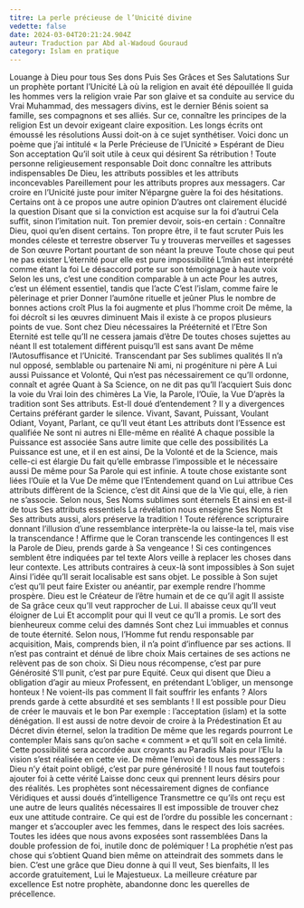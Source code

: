 ```yaml
---
titre: La perle précieuse de l’Unicité divine
vedette: false
date: 2024-03-04T20:21:24.904Z
auteur: Traduction par Abd al-Wadoud Gouraud
category: Islam en pratique
---
```

Louange à Dieu pour tous Ses dons
Puis Ses Grâces et Ses Salutations
Sur un prophète portant l’Unicité
Là où la religion en avait été dépouillée
Il guida les hommes vers la religion vraie
Par son glaive et sa conduite au service du Vrai
Muhammad, des messagers divins, est le dernier
Bénis soient sa famille, ses compagnons et ses alliés.
Sur ce, connaître les principes de la religion
Est un devoir exigeant claire exposition.
Les longs écrits ont émoussé les résolutions
Aussi doit-on à ce sujet synthétiser.
Voici donc un poème que j’ai intitulé
« la Perle Précieuse de l’Unicité »
Espérant de Dieu Son acceptation
Qu’il soit utile à ceux qui désirent Sa rétribution !
Toute personne religieusement responsable
Doit donc connaître les attributs indispensables
De Dieu, les attributs possibles et les attributs inconcevables
Pareillement pour les attributs propres aux messagers.
Car croire en l’Unicité juste pour imiter
N’épargne guère la foi des hésitations.
Certains ont à ce propos une autre opinion
D’autres ont clairement élucidé la question
Disant que si la conviction est acquise sur la foi d’autrui
Cela suffit, sinon l’imitation nuit.
Ton premier devoir, sois-en certain :
Connaître Dieu, quoi qu’en disent certains.
Ton propre être, il te faut scruter
Puis les mondes céleste et terrestre observer
Tu y trouveras merveilles et sagesses de Son œuvre
Portant pourtant de son néant la preuve
Toute chose qui peut ne pas exister
L’éternité pour elle est pure impossibilité
L’îmân est interprété comme étant la foi
Le désaccord porte sur son témoignage à haute voix
Selon les uns, c’est une condition comparable à un acte
Pour les autres, c’est un élément essentiel, tandis que l’acte
C’est l’islam, comme faire le pèlerinage et prier
Donner l’aumône rituelle et jeûner
Plus le nombre de bonnes actions croît
Plus la foi augmente et plus l’homme croit
De même, la foi décroît si les œuvres diminuent
Mais il existe à ce propos plusieurs points de vue.
Sont chez Dieu nécessaires la Prééternité et l’Etre
Son Eternité est telle qu’Il ne cessera jamais d’être
De toutes choses sujettes au néant
Il est totalement différent puisqu’Il est sans avant
De même l’Autosuffisance et l’Unicité.
Transcendant par Ses sublimes qualités
Il n’a nul opposé, semblable ou partenaire
Ni ami, ni progéniture ni père
A Lui aussi Puissance et Volonté,
Qui n’est pas nécessairement ce qu’Il ordonne, connaît et agrée
Quant à Sa Science, on ne dit pas qu’Il l’acquiert
Suis donc la voie du Vrai loin des chimères
La Vie, la Parole, l’Ouïe, la Vue
D’après la tradition sont Ses attributs.
Est-Il doué d’entendement ? Il y a divergences
Certains préférant garder le silence.
Vivant, Savant, Puissant, Voulant
Odiant, Voyant, Parlant, ce qu’Il veut étant
Les attributs dont l’Essence est qualifiée
Ne sont ni autres ni Elle-même en réalité
A chaque possible la Puissance est associée
Sans autre limite que celle des possibilités
La Puissance est une, et il en est ainsi,
De la Volonté et de la Science, mais celle-ci est élargie
Du fait qu’elle embrasse l’impossible et le nécessaire aussi
De même pour Sa Parole qui est infinie.
A toute chose existante sont liées l’Ouïe et la Vue
De même que l’Entendement quand on Lui attribue
Ces attributs diffèrent de la Science, c’est dit
Ainsi que de la Vie qui, elle, à rien ne s’associe.
Selon nous, Ses Noms sublimes sont éternels
Et ainsi en est-il de tous Ses attributs essentiels
La révélation nous enseigne Ses Noms
Et Ses attributs aussi, alors préserve la tradition !
Toute référence scripturaire donnant l’illusion d’une ressemblance
interprète-la ou laisse-la tel, mais vise la transcendance !
Affirme que le Coran transcende les contingences
Il est la Parole de Dieu, prends garde à Sa vengeance !
Si ces contingences semblent être indiquées par tel texte
Alors veille à replacer les choses dans leur contexte.
Les attributs contraires à ceux-là sont impossibles à Son sujet
Ainsi l’idée qu’Il serait localisable est sans objet.
Le possible à Son sujet c’est qu’Il peut faire
Exister ou anéantir, par exemple rendre l’homme prospère.
Dieu est le Créateur de l’être humain et de ce qu’il agit
Il assiste de Sa grâce ceux qu’Il veut rapprocher de Lui.
Il abaisse ceux qu’Il veut éloigner de Lui
Et accomplit pour qui Il veut ce qu’Il a promis.
Le sort des bienheureux comme celui des damnés
Sont chez Lui immuables et connus de toute éternité.
Selon nous, l’Homme fut rendu responsable par acquisition,
Mais, comprends bien, il n’a point d’influence par ses actions.
Il n’est pas contraint et dénué de libre choix
Mais certaines de ses actions ne relèvent pas de son choix.
Si Dieu nous récompense, c’est par pure Générosité
S’Il punit, c’est par pure Equité.
Ceux qui disent que Dieu a obligation d’agir au mieux
Professent, en prétendant L’obliger, un mensonge honteux !
Ne voient-ils pas comment Il fait souffrir les enfants ?
Alors prends garde à cette absurdité et ses semblants !
Il est possible pour Dieu de créer le mauvais et le bon
Par exemple : l’acceptation (islam) et la sotte dénégation.
Il est aussi de notre devoir de croire à la Prédestination
Et au Décret divin éternel, selon la tradition
De même que les regards pourront Le contempler
Mais sans qu’on sache « comment » et qu’Il soit en cela limité.
Cette possibilité sera accordée aux croyants au Paradis
Mais pour l’Elu la vision s’est réalisée en cette vie.
De même l’envoi de tous les messagers :
Dieu n’y était point obligé, c’est par pure générosité !
Il nous faut toutefois ajouter foi à cette vérité
Laisse donc ceux qui prennent leurs désirs pour des réalités.
Les prophètes sont nécessairement dignes de confiance
Véridiques et aussi doués d’intelligence
Transmettre ce qu’ils ont reçu est une autre de leurs qualités nécessaires
Il est impossible de trouver chez eux une attitude contraire.
Ce qui est de l’ordre du possible les concernant : manger
et s’accoupler avec les femmes, dans le respect des lois sacrées.
Toutes les idées que nous avons exposées sont rassemblées
Dans la double profession de foi, inutile donc de polémiquer !
La prophétie n’est pas chose qui s’obtient
Quand bien même on atteindrait des sommets dans le bien.
C’est une grâce que Dieu donne à qui Il veut,
Ses bienfaits, Il les accorde gratuitement, Lui le Majestueux.
La meilleure créature par excellence
Est notre prophète, abandonne donc les querelles de précellence.